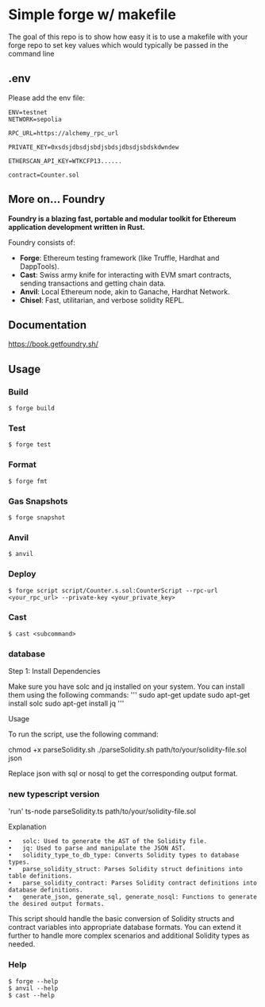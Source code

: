 # Simple forge w/ makefile

The goal of this repo is to show how easy it is to use a makefile with your forge repo to set key values which would typically be passed in the command line

## .env
Please add the env file:
```.env
ENV=testnet
NETWORK=sepolia

RPC_URL=https://alchemy_rpc_url

PRIVATE_KEY=0xsdsjdbsdjsbdjsbdsjdbsdjsbdskdwndew

ETHERSCAN_API_KEY=WTKCFP13......

contract=Counter.sol
```


## More on... Foundry

**Foundry is a blazing fast, portable and modular toolkit for Ethereum application development written in Rust.**

Foundry consists of:

-   **Forge**: Ethereum testing framework (like Truffle, Hardhat and DappTools).
-   **Cast**: Swiss army knife for interacting with EVM smart contracts, sending transactions and getting chain data.
-   **Anvil**: Local Ethereum node, akin to Ganache, Hardhat Network.
-   **Chisel**: Fast, utilitarian, and verbose solidity REPL.

## Documentation

https://book.getfoundry.sh/

## Usage

### Build

```shell
$ forge build
```

### Test

```shell
$ forge test
```

### Format

```shell
$ forge fmt
```

### Gas Snapshots

```shell
$ forge snapshot
```

### Anvil

```shell
$ anvil
```

### Deploy

```shell
$ forge script script/Counter.s.sol:CounterScript --rpc-url <your_rpc_url> --private-key <your_private_key>
```

### Cast

```shell
$ cast <subcommand>
```

### database 
Step 1: Install Dependencies

Make sure you have solc and jq installed on your system. You can install them using the following commands:
'''
sudo apt-get update
sudo apt-get install solc
sudo apt-get install jq
'''

Usage

To run the script, use the following command:

chmod +x parseSolidity.sh
./parseSolidity.sh path/to/your/solidity-file.sol json

Replace json with sql or nosql to get the corresponding output format.

### new typescript version 
'run'
ts-node parseSolidity.ts path/to/your/solidity-file.sol

Explanation

	•	solc: Used to generate the AST of the Solidity file.
	•	jq: Used to parse and manipulate the JSON AST.
	•	solidity_type_to_db_type: Converts Solidity types to database types.
	•	parse_solidity_struct: Parses Solidity struct definitions into table definitions.
	•	parse_solidity_contract: Parses Solidity contract definitions into database definitions.
	•	generate_json, generate_sql, generate_nosql: Functions to generate the desired output formats.

This script should handle the basic conversion of Solidity structs and contract variables into appropriate database formats. You can extend it further to handle more complex scenarios and additional Solidity types as needed.

### Help

```shell
$ forge --help
$ anvil --help
$ cast --help
```
